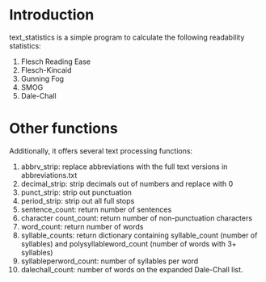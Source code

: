 # Introduction
text_statistics is a simple program to calculate the following readability statistics:

1. Flesch Reading Ease
2. Flesch-Kincaid
3. Gunning Fog
4. SMOG
5. Dale-Chall

# Other functions
Additionally, it offers several text processing functions:

1.  abbrv\_strip: replace abbreviations with the full text versions in abbreviations.txt
2.  decimal\_strip: strip decimals out of numbers and replace with 0
3.  punct\_strip: strip out punctuation
4.  period\_strip: strip out all full stops
5.  sentence\_count: return number of sentences
6.  character count\_count: return number of non-punctuation characters
7.  word\_count: return number of words
8.  syllable\_counts: return dictionary containing syllable\_count (number of syllables) and polysyllableword\_count (number of words with 3+ syllables)
9.  syllableperword\_count: number of syllables per word
10.  dalechall\_count: number of words on the expanded Dale-Chall list.
